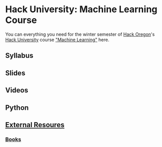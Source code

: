 # Hack University: Machine Learning Course

You can everything you need for the winter semester of [Hack Oregon](http://www.hackoregon.org/)'s
[Hack University](http://www.hackoregon.org/hack-university/) course 
["Machine Learning"](http://www.hackoregon.org/database-cohort) here.

## Syllabus

## Slides

## Videos

## Python

## [External Resoures](resources.md)

### [Books](books.md)
